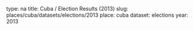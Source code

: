 type: na
title: Cuba / Election Results (2013)
slug: places/cuba/datasets/elections/2013
place: cuba
dataset: elections
year: 2013
